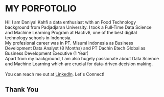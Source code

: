 # **MY PORFOTOLIO**

Hi! I am Daniyal Kahfi a data enthusiast with an Food Technology background from Padjadjaran University.  I took a Full-Time Data Science and Machine Learning Program at Hactiv8, one of the best digital technology schools in Indonesia. <br>
My profesional career was in PT. Misumi Indonesia as Business Development Data Analyst (8 Months) and PT Dachin Etech Global as Business Development Executive (1 Year)<br>
Apart from my background, I am also hugely passionate about Data Science and Machine Learning which are crucial for data-driven decision making. <br>
<br>
You can reach me out at [LinkedIn](https://www.linkedin.com/in/daniyal-kahfi-332a0921a/). Let's Connect!

Thank You
---
